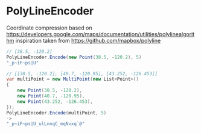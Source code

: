 # PolyLineEncoder

Coordinate compression based on https://developers.google.com/maps/documentation/utilities/polylinealgorithm
inspiration taken from https://github.com/mapbox/polyline

```c#
// [38.5, -120.2]
PolyLineEncoder.Encode(new Point(38.5, -120.2), 5)
"_p~iF~ps|U"
```

```c#
// [[38.5, -120.2], [40.7, -120.95], [43.252, -126.453]]
var multiPoint = new MultiPoint(new List<Point>()
{
    new Point(38.5, -120.2),
    new Point(40.7, -120.95),
    new Point(43.252, -126.453),
});
PolyLineEncoder.Encode(multiPoint, 5)
->
"_p~iF~ps|U_ulLnnqC_mqNvxq`@"
```
